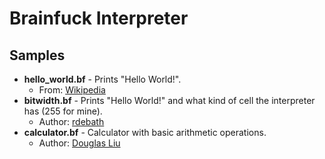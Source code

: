 # Brainfuck Interpreter

## Samples
* **hello_world.bf** - Prints "Hello World!".
	+ From: [Wikipedia](https://en.wikipedia.org/wiki/Brainfuck#Hello_World!)
* **bitwidth.bf** - Prints "Hello World!" and what kind of cell the interpreter has (255 for mine). 
	+ Author: [rdebath](https://github.com/rdebath/Brainfuck)
* **calculator.bf** - Calculator with basic arithmetic operations.
	+ Author: [Douglas Liu](https://github.com/DouglasLiuGamer/Brainfuck-Calculator)